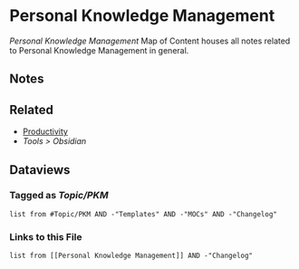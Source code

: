 # Personal Knowledge Management

*Personal Knowledge Management* Map of Content houses all notes related to Personal Knowledge Management in general.

## Notes

## Related

* [Productivity](Productivity.md)
* *Tools > Obsidian*

## Dataviews

### Tagged as *Topic/PKM*

````dataview
list from #Topic/PKM AND -"Templates" AND -"MOCs" AND -"Changelog"
````

### Links to this File

````dataview
list from [[Personal Knowledge Management]] AND -"Changelog"
````
